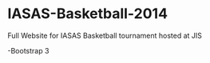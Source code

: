IASAS-Basketball-2014
=====================

Full Website for IASAS Basketball tournament hosted at JIS

-Bootstrap 3
